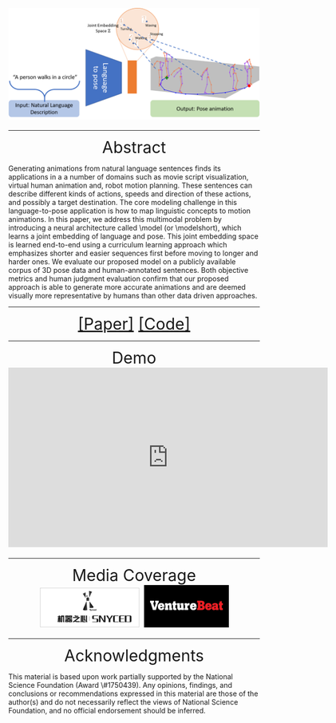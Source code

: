 <p align="center">
    <font size="6">
        <img src="images/overview.png">
    </font>
</p>

<hr>

<p align="center">
    <font size="6">
	Abstract
	</font>
</p>
Generating animations from natural language sentences finds its applications in a a number of domains such as movie script visualization, virtual human animation and, robot motion planning. These sentences can describe different kinds of actions, speeds and direction of these actions, and possibly a target destination. The core modeling challenge in this language-to-pose application is how to map linguistic concepts to motion animations. In this paper, we address this multimodal problem by introducing a neural architecture called \model (or \modelshort), which learns a joint embedding of language and pose. This joint embedding space is learned end-to-end using a curriculum learning approach which emphasizes shorter and easier sequences first before moving to longer and harder ones. We evaluate our proposed model on a publicly available corpus of 3D pose data and human-annotated sentences. Both objective metrics and human judgment evaluation confirm that our proposed approach is able to generate more accurate animations and are deemed visually more representative by humans than other data driven approaches.	

<hr>
<p align="center">
    <font size="6">
        <a href="https://arxiv.org/abs/1907.01108">[Paper]</a>
        <a href="https://github.com/chahuja/language2pose">[Code]</a>
    </font>
</p>

<hr>
<p align="center">
<font size="6">
Demo
<br>
<iframe width="640" height="360" src="https://www.youtube.com/embed/zfllpcBlAVI" frameborder="0" allow="accelerometer; autoplay; encrypted-media; gyroscope; picture-in-picture" allowfullscreen></iframe>
</font>
</p>

<hr>
<p align="center">
    <font size="6">
        Media Coverage
        <br>
        <a href="https://medium.com/syncedreview/cmu-creates-language2pose-model-that-generates-animations-from-text-5a08b5f71e97"><img src="images/synced-logo.jpeg" width="200"></a>
        <a href="https://venturebeat.com/2019/09/11/ai-researchers-translate-language-into-physical-movement/"><img src="images/vb-logo.jpeg" width="170"></a>
    </font>
</p>

<hr>
<p align="center">
    <font size="6">
	Acknowledgments
	</font>
</p>
This material is based upon work partially supported by the National Science Foundation (Award \#1750439). Any opinions, findings, and conclusions or recommendations expressed in this material are those of the author(s) and do not necessarily reflect the views of National Science Foundation, and no official endorsement should be inferred.
